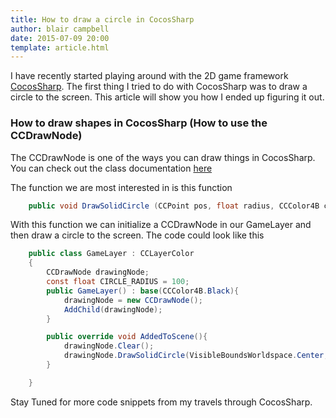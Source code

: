 ```yaml
---
title: How to draw a circle in CocosSharp
author: blair campbell
date: 2015-07-09 20:00
template: article.html
---
```



I have recently started playing around with the 2D game framework [CocosSharp](https://github.com/mono/CocosSharp). The first thing I tried to do with CocosSharp was to draw a circle to the screen.  This article will show you how I ended up figuring it out.

<span class="more"></span>

### How to draw shapes in CocosSharp (How to use the CCDrawNode)

The CCDrawNode is one of the ways you can draw things in CocosSharp.  You can check out the class documentation [here](http://developer.xamarin.com/api/type/CocosSharp.CCDrawNode/)

The function we are most interested in is this function 

```cs
	public void DrawSolidCircle (CCPoint pos, float radius, CCColor4B color)
```

With this function we can initialize a CCDrawNode in our GameLayer and then draw a circle to the screen.  The code could look like this

```cs
	public class GameLayer : CCLayerColor
	{
		CCDrawNode drawingNode;
		const float CIRCLE_RADIUS = 100;
		public GameLayer() : base(CCColor4B.Black){
			drawingNode = new CCDrawNode();
			AddChild(drawingNode);
		}

		public override void AddedToScene(){
			drawingNode.Clear();
            drawingNode.DrawSolidCircle(VisibleBoundsWorldspace.Center, CIRCLE_RADIUS, CCColor4B.Blue);
		}

	}
```


Stay Tuned for more code snippets from my travels through CocosSharp.



